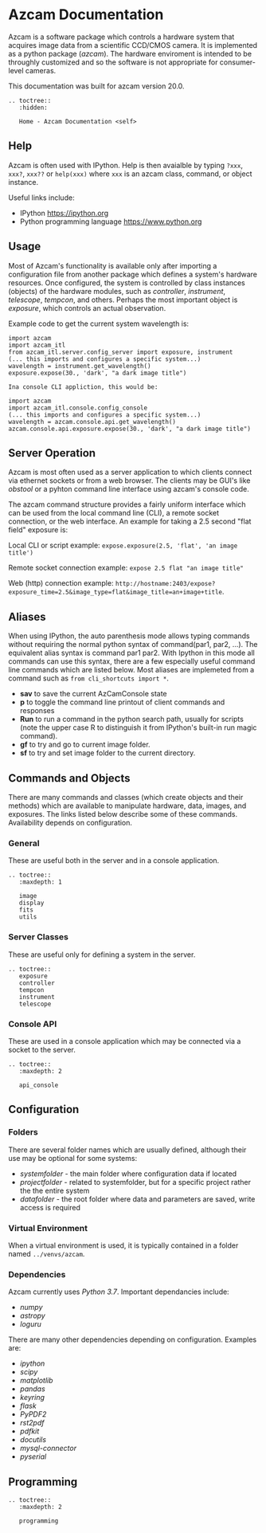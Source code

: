 # Azcam Documentation

Azcam is a software package which controls a hardware system that acquires image data from a 
scientific CCD/CMOS camera. It is implemented as a python package (*azcam*). The hardware enviroment is intended to be throughly customized and so the software is not appropriate for consumer-level cameras.

This documentation was built for azcam version 20.0.

```eval_rst
.. toctree::
   :hidden:

   Home - Azcam Documentation <self>
```   

## Help
Azcam is often used with IPython.  Help is then avaialble by typing ``?xxx``, ``xxx?``, ``xxx??`` or ``help(xxx)`` where ``xxx`` is an azcam class, command, or object instance.

Useful links include:

 * IPython <https://ipython.org>
 * Python programming language <https://www.python.org>
  
## Usage
Most of Azcam's functionality is available only after importing a configuration file from another package which defines a system's hardware resources. Once configured, the system is controlled by class instances (objects) of the hardware modules, such as *controller*, *instrument*, *telescope*, *tempcon*, and others.  Perhaps the most important object is *exposure*, which controls an actual observation. 
   
Example code to get the current system wavelength is:

    import azcam
    import azcam_itl
    from azcam_itl.server.config_server import exposure, instrument
    (... this imports and configures a specific system...)
    wavelength = instrument.get_wavelength()
    exposure.expose(30., 'dark', "a dark image title")

    Ina console CLI appliction, this would be:

    import azcam
    import azcam_itl.console.config_console
    (... this imports and configures a specific system...)
    wavelength = azcam.console.api.get_wavelength()
    azcam.console.api.exposure.expose(30., 'dark', "a dark image title")

## Server Operation
Azcam is most often used as a server application to which clients connect via ethernet sockets or from a web browser.  The clients may be GUI's like *obstool* or a pyhton command line interface using azcam's console code.

The azcam command structure provides a fairly uniform interface which can be used from the local command line (CLI), a remote socket connection, or the web interface.  An example for taking a 2.5 second "flat field" exposure is:

Local CLI or script example: ``expose.exposure(2.5, 'flat', 'an image title')``

Remote socket connection example: ``expose 2.5 flat "an image title"``

Web (http) connection example: ``http://hostname:2403/expose?exposure_time=2.5&image_type=flat&image_title=an+image+title``.

## Aliases
When using IPython, the auto parenthesis mode allows typing commands without requiring the normal python syntax 
of command(par1, par2, ...). The equivalent alias syntax is command par1 par2. With Ipython in this mode all 
commands can use this syntax, there are a few especially useful command line commands which are listed below. Most aliases
are implemeted from a command such as ``from cli_shortcuts import *``.

  * **sav** to save the current AzCamConsole state
  * **p** to toggle the command line printout of client commands and responses
  * **Run** to run a command in the python search path, usually for scripts (note the upper case R to distinguish it from IPython's built-in run magic command).
  * **gf** to try and go to current image folder.
  * **sf** to try and set image folder to the current directory.
  
## Commands and Objects
There are many commands and classes (which create objects and their methods) which are available to manipulate 
hardware, data, images, and exposures. The links listed below describe some of these commands. Availability depends on configuration.

### General
These are useful both in the server and in a console application.

```eval_rst
.. toctree::
   :maxdepth: 1

   image
   display
   fits
   utils
```

### Server Classes
These are useful only for defining a system in the server.

```eval_rst
.. toctree::
   exposure
   controller
   tempcon
   instrument
   telescope
```
### Console API
These are used in a console application which may be connected via a socket to the server. 

```eval_rst
.. toctree::
   :maxdepth: 2
   
   api_console
```

## Configuration
### Folders
There are several folder names which are usually defined, although their use may be optional for some systems:

  * *systemfolder* - the main folder where configuration data if located 
  * *projectfolder* - related to systemfolder, but for a specific project rather the the entire system
  * *datafolder* - the root folder where data and parameters are saved, write access is required
    
### Virtual Environment
When a virtual environment is used, it is typically contained in a folder named `../venvs/azcam`.

### Dependencies
Azcam currently uses *Python 3.7*. Important dependancies include:

  * *numpy*
  * *astropy*
  * *loguru*

There are many other dependencies depending on configuration. Examples are:

  * *ipython*
  * *scipy*
  * *matplotlib*
  * *pandas*
  * *keyring*
  * *flask*
  * *PyPDF2*
  * *rst2pdf*
  * *pdfkit*
  * *docutils*
  * *mysql-connector*
  * *pyserial*

## Programming

```eval_rst
.. toctree::
   :maxdepth: 2
   
   programming
```